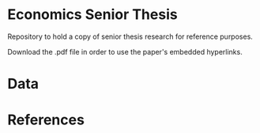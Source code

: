 # Economics Senior Thesis

Repository to hold a copy of senior thesis research for reference purposes.

Download the .pdf file in order to use the paper's embedded hyperlinks.

# Data 

# References
